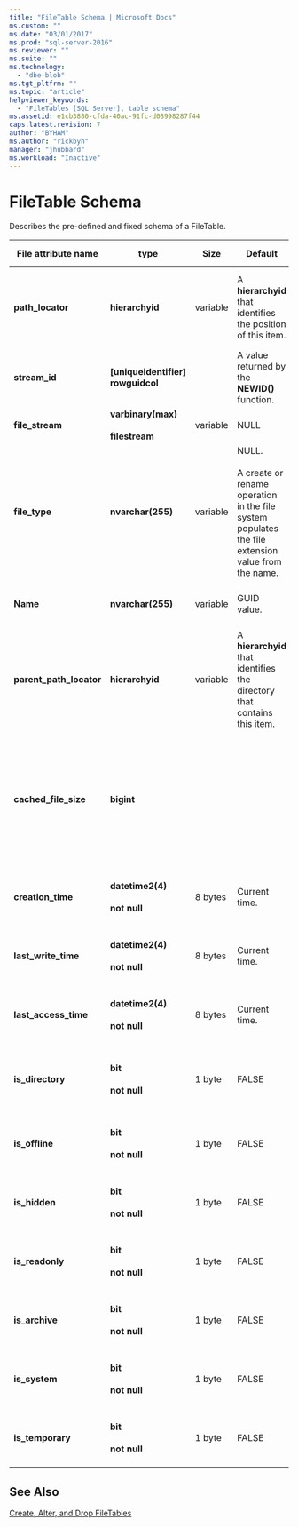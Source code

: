 ```yaml
---
title: "FileTable Schema | Microsoft Docs"
ms.custom: ""
ms.date: "03/01/2017"
ms.prod: "sql-server-2016"
ms.reviewer: ""
ms.suite: ""
ms.technology: 
  - "dbe-blob"
ms.tgt_pltfrm: ""
ms.topic: "article"
helpviewer_keywords: 
  - "FileTables [SQL Server], table schema"
ms.assetid: e1cb3880-cfda-40ac-91fc-d08998287f44
caps.latest.revision: 7
author: "BYHAM"
ms.author: "rickbyh"
manager: "jhubbard"
ms.workload: "Inactive"
---
```

# FileTable Schema
  Describes the pre-defined and fixed schema of a FileTable.  
  
|File attribute name|type|Size|Default|Description|File system accessibility|  
|-------------------------|----------|----------|-------------|-----------------|-------------------------------|  
|**path_locator**|**hierarchyid**|variable|A **hierarchyid** that identifies the position of this item.|The position of this node in the hierarchical FileNamespace.<br /><br /> Primary key for the table.|Can be created and modified by setting the Windows path values.|  
|**stream_id**|**[uniqueidentifier] rowguidcol**||A value returned by the **NEWID()** function.|A unique ID for the FILESTREAM data.|Not applicable.|  
|**file_stream**|**varbinary(max)**<br /><br /> **filestream**|variable|NULL|Contains the FILESTREAM data.|Not applicable.|  
|**file_type**|**nvarchar(255)**|variable|NULL.<br /><br /> A create or rename operation in the file system populates the file extension value from the name.|Represents the type of the file.<br /><br /> This column can be used as the **TYPE COLUMN** when you create a full-text index.<br /><br /> **file_type** is a persisted computed column.|Calculated automatically. Cannot be set.|  
|**Name**|**nvarchar(255)**|variable|GUID value.|The file or directory name.|Can be created or modified by using Windows APIs.|  
|**parent_path_locator**|**hierarchyid**|variable|A **hierarchyid** that identifies the directory that contains this item.|The **hierarchyid** of the containing directory.<br /><br /> **parent_path_locator** is a persisted computed column.|Calculated automatically. Cannot be set.|  
|**cached_file_size**|**bigint**|||The size in bytes of the FILESTREAM data.<br /><br /> **cached_file_size** is a persisted computed column.|Although the cached file size is automatically kept up to date, it can go out of sync in unusual circumstances. To calculate the exact size, use the **DATALENGTH()** function.|  
|**creation_time**|**datetime2(4)**<br /><br /> **not null**|8 bytes|Current time.|The date and time that the file was created.|Calculated automatically. Can also be set by using Windows APIs.|  
|**last_write_time**|**datetime2(4)**<br /><br /> **not null**|8 bytes|Current time.|The date and time that the file was last updated.|Calculated automatically. Can also be set by using Windows APIs.|  
|**last_access_time**|**datetime2(4)**<br /><br /> **not null**|8 bytes|Current time.|The date and time that the file was last accessed.|Calculated automatically. Can also be set by using Windows APIs.|  
|**is_directory**|**bit**<br /><br /> **not null**|1 byte|FALSE|Indicates whether the row represents a directory. This value is calculated automatically, and cannot be set.|Calculated automatically. Cannot be set.|  
|**is_offline**|**bit**<br /><br /> **not null**|1 byte|FALSE|Offline file attribute.|Calculated automatically. Can also be set by using Windows APIs.|  
|**is_hidden**|**bit**<br /><br /> **not null**|1 byte|FALSE|Hidden file attribute.|Calculated automatically. Can also be set by using Windows APIs.|  
|**is_readonly**|**bit**<br /><br /> **not null**|1 byte|FALSE|Read-only  file attribute.|Calculated automatically. Can also be set by using Windows APIs.|  
|**is_archive**|**bit**<br /><br /> **not null**|1 byte|FALSE|Archive attribute.|Calculated automatically. Can also be set by using Windows APIs.|  
|**is_system**|**bit**<br /><br /> **not null**|1 byte|FALSE|System file attribute.|Calculated automatically. Can also be set by using Windows APIs.|  
|**is_temporary**|**bit**<br /><br /> **not null**|1 byte|FALSE|Temporary file attribute.|Calculated automatically. Can also be set by using Windows APIs.|  
  
## See Also  
 [Create, Alter, and Drop FileTables](../../relational-databases/blob/create-alter-and-drop-filetables.md)  
  
  

